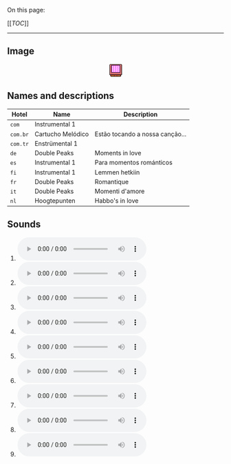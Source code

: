 On this page:

[[_TOC_]]

---

## Image

<div align="center">

![sound_set_30](../uploads/imgs/30.gif)

</div>

## Names and descriptions

| Hotel | Name | Description |
|-|-|-|
| `com` | Instrumental 1 |  |
| `com.br` | Cartucho Melódico | Estão tocando a nossa canção... |
| `com.tr` | Enstrümental 1 |  |
| `de` | Double Peaks | Moments in love |
| `es` | Instrumental 1 | Para momentos románticos |
| `fi` | Instrumental 1 | Lemmen hetkiin |
| `fr` | Double Peaks | Romantique |
| `it` | Double Peaks | Momenti d'amore |
| `nl` | Hoogtepunten | Habbo's in love |

## Sounds

1. ![Sample 262](../uploads/sounds/sound_machine_sample_262.mp3)
1. ![Sample 263](../uploads/sounds/sound_machine_sample_263.mp3)
1. ![Sample 264](../uploads/sounds/sound_machine_sample_264.mp3)
1. ![Sample 265](../uploads/sounds/sound_machine_sample_265.mp3)
1. ![Sample 266](../uploads/sounds/sound_machine_sample_266.mp3)
1. ![Sample 267](../uploads/sounds/sound_machine_sample_267.mp3)
1. ![Sample 268](../uploads/sounds/sound_machine_sample_268.mp3)
1. ![Sample 269](../uploads/sounds/sound_machine_sample_269.mp3)
1. ![Sample 270](../uploads/sounds/sound_machine_sample_270.mp3)